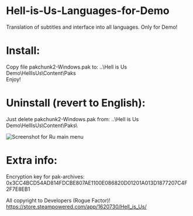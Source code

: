 # Hell-is-Us-Languages-for-Demo
Translation of subtitles and interface into all languages. Only for Demo!

# Install:
Copy file pakchunk2-Windows.pak to:
..\Hell is Us Demo\HellIsUs\Content\Paks\
Enjoy!

# Uninstall (revert to English):
Just delete pakchunk2-Windows.pak from:
..\Hell is Us Demo\HellIsUs\Content\Paks\

![Screenshot for Ru main menu](https://github.com/Haoose/Hell-is-Us-Languages-for-Demo/blob/main/HiU-Ru.png)

# Extra info:
Encryption key for pak-archives:
0x3CC4BCD54AD814FDCBE807AE1100E086820D01201A013D1877207C4F2F7E8EB1

All copyright to Developers (Rogue Factor)!
https://store.steampowered.com/app/1620730/Hell_is_Us/
